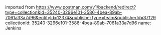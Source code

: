 imported from https://www.postman.com/v1/backend/redirect?type=collection&id=35240-3296e101-3586-4bea-89ab-7061a33a7d96&entityId=12374&publisherType=team&publisherId=37129
collectionId: 35240-3296e101-3586-4bea-89ab-7061a33a7d96
name: Jenkins